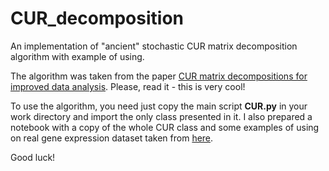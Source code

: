 # CUR_decomposition
An implementation of "ancient" stochastic CUR matrix decomposition algorithm with example of using.

The algorithm was taken from the paper [CUR matrix decompositions for improved data analysis](https://www.pnas.org/content/106/3/697). Please, read it - this is very cool! 

To use the algorithm, you need just copy the main script **CUR.py** in your work directory and import the only class presented in it. I also prepared a notebook with a copy of the whole CUR class and some examples of using on real gene expression dataset taken from [here](https://www.openml.org/d/1137). 

Good luck!
